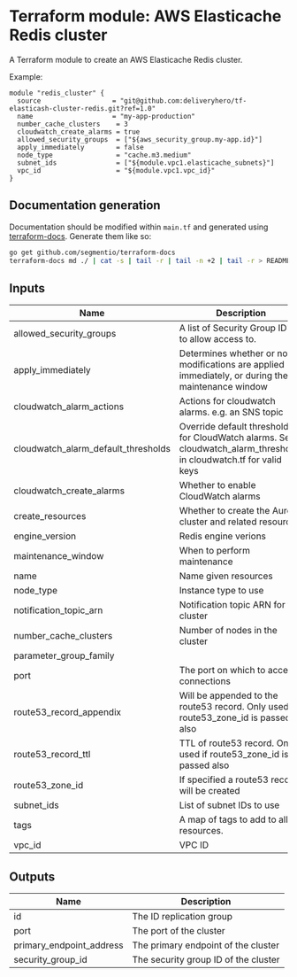# Terraform module: AWS Elasticache Redis cluster

A Terraform module to create an AWS Elasticache Redis cluster.

Example:

```hcl
module "redis_cluster" {
  source                  = "git@github.com:deliveryhero/tf-elasticash-cluster-redis.git?ref=1.0"
  name                    = "my-app-production"
  number_cache_clusters    = 3
  cloudwatch_create_alarms = true
  allowed_security_groups  = ["${aws_security_group.my-app.id}"]
  apply_immediately        = false
  node_type                = "cache.m3.medium"
  subnet_ids               = ["${module.vpc1.elasticache_subnets}"]
  vpc_id                   = "${module.vpc1.vpc_id}"
}
```

## Documentation generation

Documentation should be modified within `main.tf` and generated using [terraform-docs](https://github.com/segmentio/terraform-docs).
Generate them like so:

```bash
go get github.com/segmentio/terraform-docs
terraform-docs md ./ | cat -s | tail -r | tail -n +2 | tail -r > README.md
```

## Inputs

| Name | Description | Type | Default | Required |
|------|-------------|:----:|:-----:|:-----:|
| allowed_security_groups | A list of Security Group ID's to allow access to. | string | `<list>` | no |
| apply_immediately | Determines whether or not modifications are applied immediately, or during the maintenance window | string | `true` | no |
| cloudwatch_alarm_actions | Actions for cloudwatch alarms. e.g. an SNS topic | list | `<list>` | no |
| cloudwatch_alarm_default_thresholds | Override default thresholds for CloudWatch alarms. See cloudwatch_alarm_thresholds in cloudwatch.tf for valid keys | map | `<map>` | no |
| cloudwatch_create_alarms | Whether to enable CloudWatch alarms | string | `false` | no |
| create_resources | Whether to create the Aurora cluster and related resources | string | `true` | no |
| engine_version | Redis engine verions | string | `4.0.10` | no |
| maintenance_window | When to perform maintenance | string | `sun:02:30-sun:03:30` | no |
| name | Name given resources | string | - | yes |
| node_type | Instance type to use | string | `cache.t2.micro` | no |
| notification_topic_arn | Notification topic ARN for the cluster | string | `` | no |
| number_cache_clusters | Number of nodes in the cluster | string | `1` | no |
| parameter_group_family |  | string | `redis4.0` | no |
| port | The port on which to accept connections | string | `6379` | no |
| route53_record_appendix | Will be appended to the route53 record. Only used if route53_zone_id is passed also | string | `.redis` | no |
| route53_record_ttl | TTL of route53 record. Only used if route53_zone_id is passed also | string | `60` | no |
| route53_zone_id | If specified a route53 record will be created | string | `` | no |
| subnet_ids | List of subnet IDs to use | list | - | yes |
| tags | A map of tags to add to all resources. | map | `<map>` | no |
| vpc_id | VPC ID | string | - | yes |

## Outputs

| Name | Description |
|------|-------------|
| id | The ID replication group |
| port | The port of the cluster |
| primary_endpoint_address | The primary endpoint of the cluster |
| security_group_id | The security group ID of the cluster |
